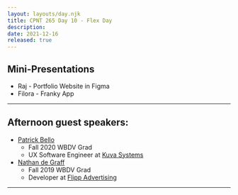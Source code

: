 ```yaml
---
layout: layouts/day.njk
title: CPNT 265 Day 10 - Flex Day
description: 
date: 2021-12-16
released: true
---
```


## Mini-Presentations
- Raj - Portfolio Website in Figma
- Filora - Franky App

---

## Afternoon guest speakers: 
- [Patrick Bello](https://www.linkedin.com/in/mayorbello/)
    - Fall 2020 WBDV Grad
    - UX Software Engineer at [Kuva Systems](https://www.kuvasystems.com/)
- [Nathan de Graff](https://www.linkedin.com/in/nathan-de-graaf-57591a196)
    - Fall 2019 WBDV Grad
    - Developer at [Flipp Advertising](https://thinkflipp.com/)

---
